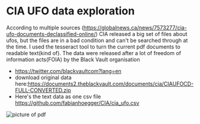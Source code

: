 # CIA UFO data exploration
 According to multiple sources (https://globalnews.ca/news/7573277/cia-ufo-documents-declassified-online/)
 CIA released a big set of files about ufos, but the files are in a bad condition
 and can't be searched through at the time.
 I used the tesseract tool to turn the current pdf documents to readable text(kind of).
 The data were released after a lot of freedom of information acts(FOIA) by the Black Vault organisation
 - https://twitter.com/blackvaultcom?lang=en
- download original data here:https://documents2.theblackvault.com/documents/cia/CIAUFOCD-FULL-CONVERTED.zip
- Here's the text data as one csv file https://github.com/fabianhoegger/CIA/cia_ufo.csv

![picture of pdf](https://github.com/fabianhoegger/CIA/docpic.png )
